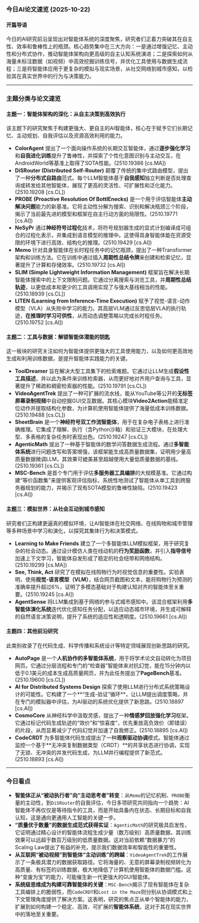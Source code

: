 
### 今日AI论文速览 (2025-10-22)

#### 开篇导语
今日的AI研究前沿呈现出对智能体系统的深度聚焦，研究者们正着力突破其在自主性、效率和鲁棒性上的瓶颈。核心趋势集中在三大方向：一是通过增强记忆、主动性和分布式协作，推动智能体架构向更高级的自主认知系统演进；二是探索如何从海量未标注数据（如视频）中高效挖掘训练信号，并优化工具使用与数据生成流程；三是将智能体应用于更复杂的模拟与现实场景，从社交网络到城市感知，以检验其在真实世界中的行为与决策能力。

---

### 主题分类与论文速览

#### 主题一：智能体架构的深化：从自主决策到高效执行
该主题下的研究聚焦于构建更强大、更自主的AI智能体，核心在于赋予它们长期记忆、主动规划、自我评估以及资源高效利用的能力。

*   **ColorAgent** 提出了一个面向操作系统的长期交互智能体，通过**逐步强化学习**和**自我进化训练**提升了鲁棒性，并探索了个性化意图识别与主动交互，在AndroidWorld等基准上取得了SOTA性能。(2510.19386 [cs.MA])
*   **DiSRouter (Distributed Self-Router)** 颠覆了传统的集中式路由模型，提出了一种**分布式自路由**范式。每个LLM智能体基于**自我感知**独立判断是否处理查询或转发给其他智能体，展现了更高的灵活性、可扩展性和泛化能力。(2510.19208 [cs.CL])
*   **PROBE (Proactive Resolution Of BottlEnecks)** 是一个用于评估智能体**主动解决问题**能力的新基准。它将主动性分解为搜索、识别和解决瓶颈三个阶段，揭示了当前最先进的模型和框架在自主行动方面的局限性。(2510.19771 [cs.AI])
*   **NeSyPr** 通过**神经符号过程化**技术，将符号规划器生成的显式计划编译成可组合的过程化表示，并集成到语言模型的推理中。这使得具身智能体能在资源受限的环境下进行高效、结构化的推理。(2510.19429 [cs.AI])
*   **Memo** 针对具身智能体在长时程任务中的记忆瓶颈，提出了一种Transformer架构和训练方法。它在训练中通过插入**周期性总结令牌**来创建和检索记忆，显著提升了计算和存储效率。(2510.19732 [cs.AI])
*   **SLIM (Simple Lightweight Information Management)** 框架旨在解决长期智能体搜索中的上下文限制问题。它通过分离搜索与浏览工具，并**周期性总结轨迹**，以更低成本和更少的工具调用实现了与强大基线相当的性能。(2510.18939 [cs.CL])
*   **LITEN (Learning from Inference-Time Execution)** 赋予了视觉-语言-动作模型（VLA）从失败中学习的能力。其高层VLM通过反思低层VLA的执行轨迹，**在推理时学习可供性**，从而动态调整策略以完成长时程任务。(2510.19752 [cs.AI])

#### 主题二：工具与数据：解锁智能体潜能的钥匙
这一板块的研究关注如何为智能体提供更强大的工具使用能力，以及如何更高效地生成和利用训练数据，是提升智能体实践能力的关键。

*   **ToolDreamer** 旨在解决大型工具集下的检索难题。它通过让LLM生成**假设性工具描述**，并以此为条件来训练检索器，从而更好地对齐用户查询与工具，显著提升了稀疏和稠密检索器的性能。(2510.19791 [cs.CL])
*   **VideoAgentTrek** 提出了一种可扩展的流水线，能从YouTube等公开的**无标签屏幕录制视频**中自动挖掘GUI交互数据。其核心模块**Video2Action**能精准定位动作并提取结构化参数，为计算机使用智能体提供了海量低成本训练数据。(2510.19488 [cs.CL])
*   **SheetBrain** 是一个**神经符号双工作流智能体**，用于在复杂电子表格上进行准确推理。它集成了理解、执行（含Python沙箱）和验证三大模块，在处理大型、多表格的复杂任务时表现出色。(2510.19247 [cs.CL])
*   **AgenticMath** 提出了一种基于智能体的数学问答数据生成流程。通过**多智能体系统**进行问题改写和答案增强，该框架能生成高质量数据集，证明用少量高质量数据微调LLM，其效果可媲美甚至超越使用大量低质量数据的基线。(2510.19361 [cs.CL])
*   **MSC-Bench** 是首个专门用于评估**多服务器工具编排**的大规模基准。它通过构建“等价函数集”来提供客观评估指标，系统性地测试了智能体从单工具到跨服务器规划的能力，并揭示了现有SOTA模型的鲁棒性缺陷。(2510.19423 [cs.AI])

#### 主题三：模拟世界：从社会互动到城市感知
研究者们正构建更逼真的模拟环境，让AI智能体在社交网络、在线购物和城市管理等多种场景中学习和演化，以探究其集体行为和决策模式。

*   **Learning to Make Friends** 建立了一个多智能体LLM模拟框架，用于研究复杂的社会动态。通过设计模仿人类在线动机的**行为奖励函数**，并引入**指导信号**加速上下文学习，智能体自发形成了稳定的社会纽带和网络结构。(2510.19299 [cs.MA])
*   **See, Think, Act** 研究了在模拟在线购物行为时视觉信息的重要性。实验表明，使用**视觉-语言模型（VLM）**，结合网页截图和文本，能将购物行为预测的准确率提升超过6%，证明了多模态基础对于构建认知对齐的智能体至关重要。(2510.19245 [cs.AI])
*   **AgentSense** 将LLM集成到基于网络的参与式城市感知中。该混合框架利用**多智能体演化系统**迭代优化感知任务分配，以适应动态城市环境，并生成可解释的自然语言决策说明，提升了系统的适应性和透明度。(2510.19661 [cs.AI])

#### 主题四：其他前沿研究
此类别收录了在代码生成、科学传播和系统设计等特定领域展现创新思路的研究。

*   **AutoPage** 是一个**人机协作的多智能体系统**，用于将学术论文自动转化为项目网页。它通过分层流程和专门的“检查器”智能体来对抗幻觉，能在15分钟内以低于0.1美元的成本生成高质量网页，并为此任务提出了**PageBench**基准。(2510.19600 [cs.CL])
*   **AI for Distributed Systems Design** 探索了使用LLM进行分布式系统策略设计的可能性。它构建了一个**“生成-验证”循环**，让LLM提出调度策略，并在专门的模拟器中评估，为AI驱动的系统优化提供了新思路。(2510.18897 [cs.AI])
*   **CosmoCore** 从神经科学中汲取灵感，提出了一种**情感梦回放强化学习**框架。它通过标记代码生成轨迹的“效价”和“惊喜度”，优先重放高负效价（即错误）的片段，从而显著减少了代码幻觉并加速了自我修正。(2510.18895 [cs.AI])
*   **CodeCRDT** 为多智能体代码生成提出了一种**观察驱动协调**模式。智能体通过监控一个基于**无冲突复制数据类型（CRDT）**的共享状态进行协调，实现了无锁、无冲突的并发代码生成，为LLM并行编程提供了新范式。(2510.18893 [cs.AI])

---

### 今日看点

*   **智能体正从“被动执行者”向“主动思考者”转变**：从`Memo`的记忆机制、`PROBE`衡量的主动性，到`DiSRouter`的自我评估，今日多项研究共同指向一个趋势：AI智能体不再仅仅是等待指令的工具，而是开始具备内在状态、长期目标和自我认知，这是通向更通用人工智能的关键一步。
*   **“质量优于数量”的数据生成范式获得实证**：`AgenticMath`的研究极具启发性，它证明通过精心设计的智能体流程生成少量（数万级别）高质量数据，其训练效果可以远超于数百万级别的低质量数据。这对当前依赖“数据暴力”的Scaling Law提出了有益的补充，提示我们数据效率和智能性的重要性。
*   **从互联网“被动视频”到智能体“主动训练”的跨越**：`VideoAgentTrek`的工作展示了一条极具潜力的数据获取路径。它将海量的、无意的屏幕录制视频转化为高质量、有标签的训练数据，极大地降低了计算机使用智能体的数据门槛。这种“变废为宝”的能力，可能催生新一代更强大的GUI智能体。
*   **系统级思维成为构建可靠智能体的关键**：`MSC-Bench`揭示了现有智能体在复杂工具编排上的脆弱性，而`CodeCRDT`和`Lost in the Maze`则分别从协调模式和上下文管理角度提供了解决方案。这表明，研究的焦点正从单个智能体的能力，扩展到如何构建一个稳定、高效、可扩展的**智能体系统**，这对于其在现实世界中的落地至关重要。